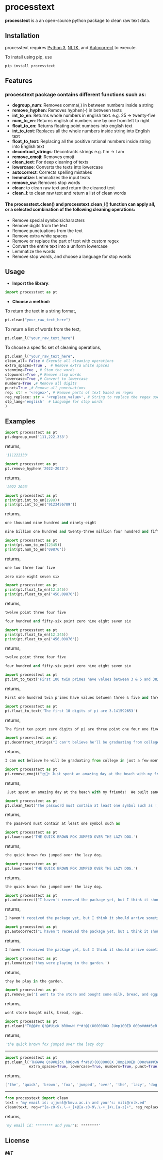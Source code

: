 # processtext


**processtext** is a an open-source python package to clean raw text data.

## Installation

processtext requires [Python 3](https://www.python.org/downloads/), [NLTK](http://www.nltk.org/install.html), and [Autocorrect](https://github.com/filyp/autocorrect) to execute. 

To install using pip, use

`pip install processtext`



## Features 

### processtext package contains different functions such as:
* **degroup_num**: Removes comma(,) in between numbers inside a string
* **remove_hyphen**: Removes hyphen(-) in between texts
* **int_to_en**: Returns whole numbers in english text. e.g. 25 -> twenty-five
* **num_to_en**: Returns english of numbers one by one from left to right
* **float_to_en**: Returns floating point numbers into english text
* **int_to_text**: Replaces all the whole numbers inside string into English text
* **float_to_text**: Replacing all the positive rational numbers inside string into English text
* **decontract_strings**: Decontracts strings e.g. I'm -> I am
* **remove_emoji**: Removes emoji
* **clean_text**: For deep cleaning of texts
* **lowercase**: Converts the texts into lowercase
* **autocorrect**: Corrects spelling mistakes 
* **lemmatize**: Lemmatizes the input texts
* **remove_sw**: Removes stop words
* **clean**: to clean raw text and return the cleaned text
* **clean_l**: to clean raw text and return a list of clean words

#### The processtext.clean() and processtext.clean_l() function can apply all, or a selected combination of the following cleaning operations:
* Remove special symbols/characters
* Remove digits from the text
* Remove punctuations from the text
* Remove extra white spaces
* Remove or replace the part of text with custom regex
* Convert the entire text into a uniform lowercase
* Lemmatize the words 
* Remove stop words, and choose a language for stop words




## Usage

* **Import the library**:

``` python
import processtext as pt
```

* **Choose a method:**

 To return the text in a string format, 
 
``` python
pt.clean("your_raw_text_here") 
```
 
 To return a list of words from the text,
 
``` python
pt.clean_l("your_raw_text_here") 
```
 
 To choose a specific set of cleaning operations,

``` python
pt.clean_l("your_raw_text_here",
clean_all= False # Execute all cleaning operations
extra_spaces=True ,  # Remove extra white spaces 
stemming=True , # Stem the words
stopwords=True ,# Remove stop words
lowercase=True ,# Convert to lowercase
numbers=True ,# Remove all digits 
punct=True ,# Remove all punctuations
reg: str = '<regex>', # Remove parts of text based on regex
reg_replace: str = '<replace_value>', # String to replace the regex used in reg
stp_lang='english'  # Language for stop words
)
```

## Examples


``` python
import processtext as pt
pt.degroup_num('111,222,333')
```

returns,

``` Python
'111222333'
```


``` python
import processtext as pt
pt.remove_hyphen('2022-2023')
```

returns,

``` Python
'2022 2023'
```



``` python
import processtext as pt
print(pt.int_to_en(1998))
print(pt.int_to_en('9123456789'))
```

returns,

``` Python
one thousand nine hundred and ninety-eight

nine billion one hundred and twenty-three million four hundred and fifty-six thousand seven hundred and eighty-nine
```


``` python
import processtext as pt
print(pt.num_to_en(12345))
print(pt.num_to_en('09876'))
```

returns,

``` Python
one two three four five

zero nine eight seven six
```


``` python
import processtext as pt
print(pt.float_to_en(12.345))
print(pt.float_to_en('456.09876'))
```

returns,

``` Python
twelve point three four five

four hundred and fifty-six point zero nine eight seven six
```



``` python
import processtext as pt
print(pt.float_to_en(12.345))
print(pt.float_to_en('456.09876'))
```

returns,

``` Python
twelve point three four five

four hundred and fifty-six point zero nine eight seven six
```


``` python
import processtext as pt
pt.int_to_text('First 100 twin primes have values between 3 & 5 and 3821 & 3823')
```

returns,

``` Python
First one hundred twin primes have values between three & five and three thousand eight hundred and twenty-one & three thousand eight hundred and twenty-three
```


``` python
import processtext as pt
pt.float_to_text('The first 10 digits of pi are 3.141592653')
```

returns,

``` Python
The first ten point zero digits of pi are three point one four one five nine two six five three
```



``` python
import processtext as pt
pt.decontract_strings("I can't believe he'll be graduating from college in just a few months.")
```

returns,

``` Python
I can not believe he will be graduating from college in just a few months.
```



``` python
import processtext as pt
pt.remove_emoji("🌞🌊☀️ Just spent an amazing day at the beach with my friends! 🏖️👭👬 We built sandcastles 🏰, played beach volleyball 🏐, and even went for a swim 🏊‍♀️🏊‍♂️. The sun was shining ☀️ and the water was so refreshing 💦. Can't wait to do it again! 🤩👍")
```

returns,

``` Python
 Just spent an amazing day at the beach with my friends!  We built sandcastles , played beach volleyball , and even went for a swim . The sun was shining  and the water was so refreshing . Can't wait to do it again! 
```



``` python
import processtext as pt
pt.clean_text('The password must contain at least one symbol such as !,^,*,+,=,%,$,~,?,/,<>,|@, #, or %.')
```

returns,

``` Python
The password must contain at least one symbol such as                               or   
```



``` python
import processtext as pt
pt.lowercase('THE QUICK BROWN FOX JUMPED OVER THE LAZY DOG.')
```

returns,

``` Python
the quick brown fox jumped over the lazy dog.
```



``` python
import processtext as pt
pt.lowercase('THE QUICK BROWN FOX JUMPED OVER THE LAZY DOG.')
```

returns,

``` Python
the quick brown fox jumped over the lazy dog.
```



``` python
import processtext as pt
pt.autocorrect("I haven't receeved the package yet, but I think it should arrive somtime tomoro.")
```

returns,

``` Python
I haven't received the package yet, but I think it should arrive sometime tomorrow.
```


``` python
import processtext as pt
pt.autocorrect("I haven't receeved the package yet, but I think it should arrive somtime tomoro.")
```

returns,

``` Python
I haven't received the package yet, but I think it should arrive sometime tomorrow.
```



``` python
import processtext as pt
pt.lemmatize('they were playing in the garden.')
```

returns,

``` Python
they be play in the garden.
```



``` python
import processtext as pt
pt.remove_sw('I went to the store and bought some milk, bread, and eggs.')
```

returns,

``` Python
went store bought milk, bread, eggs.
```
 


``` python
import processtext as pt
pt.clean("TH@@#e Q!@#UicK bR0owN f*#!@)(O000000X JUmp100ED 000oV###3eR Th77777#$$e..........                 L@a/\|z+Y d==OG.", extra_spaces=True, lowercase=True, numbers=True, punct=True)
```

returns,

``` Python
'the quick brown fox jumped over the lazy dog'
```

----

``` Python
import processtext as pt
pt.clean_l('TH@@#e Q!@#UicK bR0owN f*#!@)(O000000X JUmp100ED 000oV###3eR Th77777#$$e..........                 L@a/\|z+Y d==OG.', 
           extra_spaces=True, lowercase=True, numbers=True, punct=True)
```

returns,

``` Python
['the', 'quick', 'brown', 'fox', 'jumped', 'over', 'the', 'lazy', 'dog']
```

----

``` Python
from processtext import clean
text = "my email id: ujjwal@rkmvu.ac.in and your's: mili@rnlk.ed"
clean(text, reg=r"[a-z0-9\.\-+_]+@[a-z0-9\.\-+_]+\.[a-z]+", reg_replace='********', clean_all=False)

```

returns,

``` Python
'my email id: ******** and your's: ********'
```

## License

##### MIT

